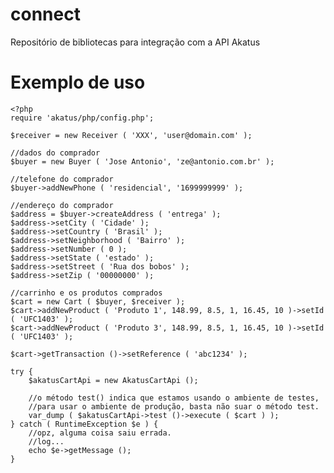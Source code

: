 connect
=======

Repositório de bibliotecas para integração com a API Akatus

Exemplo de uso
=====================

	<?php
	require 'akatus/php/config.php';

	$receiver = new Receiver ( 'XXX', 'user@domain.com' );

	//dados do comprador
	$buyer = new Buyer ( 'Jose Antonio', 'ze@antonio.com.br' );

	//telefone do comprador
	$buyer->addNewPhone ( 'residencial', '1699999999' );

	//endereço do comprador
	$address = $buyer->createAddress ( 'entrega' );
	$address->setCity ( 'Cidade' );
	$address->setCountry ( 'Brasil' );
	$address->setNeighborhood ( 'Bairro' );
	$address->setNumber ( 0 );
	$address->setState ( 'estado' );
	$address->setStreet ( 'Rua dos bobos' );
	$address->setZip ( '00000000' );

	//carrinho e os produtos comprados
	$cart = new Cart ( $buyer, $receiver );
	$cart->addNewProduct ( 'Produto 1', 148.99, 8.5, 1, 16.45, 10 )->setId ( 'UFC1403' );
	$cart->addNewProduct ( 'Produto 3', 148.99, 8.5, 1, 16.45, 10 )->setId ( 'UFC1403' );

	$cart->getTransaction ()->setReference ( 'abc1234' );

	try {
		$akatusCartApi = new AkatusCartApi ();
	
		//o método test() indica que estamos usando o ambiente de testes,
		//para usar o ambiente de produção, basta não suar o método test.
		var_dump ( $akatusCartApi->test ()->execute ( $cart ) );
	} catch ( RuntimeException $e ) {
		//opz, alguma coisa saiu errada.
		//log...
		echo $e->getMessage ();
	}

